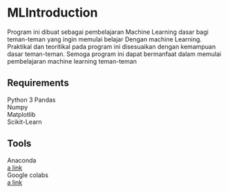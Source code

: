 # MLIntroduction  
Program ini dibuat sebagai pembelajaran Machine Learning dasar bagi teman-teman yang ingin memulai belajar Dengan machine Learning. Praktikal dan teoritikal pada program ini disesuaikan dengan kemampuan dasar teman-teman. Semoga program ini dapat bermanfaat dalam memulai pembelajaran machine learning teman-teman
## Requirements  
Python 3
Pandas  
Numpy  
Matplotlib  
Scikit-Learn  

## Tools  
Anaconda  
[a link](https://www.anaconda.com/distribution/)  
Google colabs  
[a link](https://colab.research.google.com/)